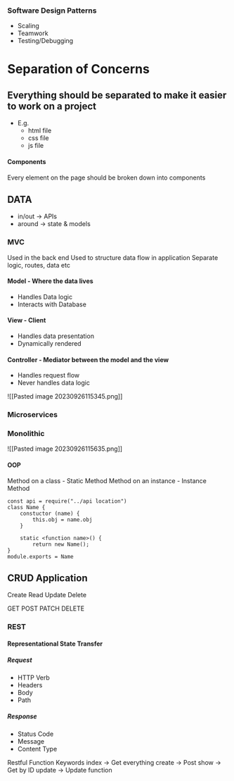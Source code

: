 ### Software Design Patterns
- Scaling
- Teamwork
- Testing/Debugging

# Separation of Concerns
## Everything should be separated to make it easier to work on a project
- E.g.
	- html file
	- css file
	- js file

#### Components
Every element on the page should be broken down into components

## DATA

- in/out -> APIs
- around -> state & models


### MVC

Used in the back end
Used to structure data flow in application
Separate logic, routes, data etc

#### Model - Where the data lives
- Handles Data logic
- Interacts with Database
#### View - Client
- Handles data presentation
- Dynamically rendered
#### Controller - Mediator between the model and the view
- Handles request flow
- Never handles data logic

![[Pasted image 20230926115345.png]]

### Microservices

### Monolithic

![[Pasted image 20230926115635.png]]

#### OOP 
Method on a class - Static Method
Method on an instance - Instance Method
		
	const api = require("../api location")
	class Name {
		constuctor (name) {
			this.obj = name.obj
		}

		static <function name>() {
			return new Name();
	}
	module.exports = Name




## CRUD Application

Create Read Update Delete

GET 
POST
PATCH
DELETE
### REST
#### Representational State Transfer

##### Request
- HTTP Verb
- Headers
- Body
- Path
##### Response
- Status Code
- Message
- Content Type

Restful Function Keywords
index -> Get everything
create -> Post
show -> Get by ID
update -> Update function
